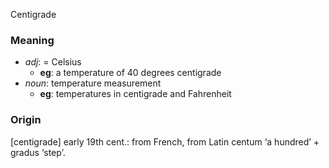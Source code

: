 Centigrade
### Meaning
+ _adj_: = Celsius
	+ __eg__: a temperature of 40 degrees centigrade
+ _noun_: temperature measurement
	+ __eg__: temperatures in centigrade and Fahrenheit

### Origin

[centigrade] early 19th cent.: from French, from Latin centum ‘a hundred’ + gradus ‘step’.


